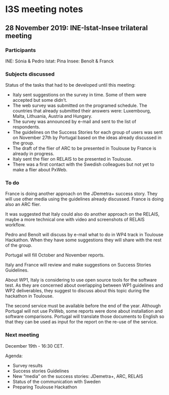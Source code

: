 # I3S meeting notes

## 28 November 2019: INE-Istat-Insee trilateral meeting


### Participants

INE: Sónia & Pedro
Istat: Pina
Insee: Benoît & Franck


### Subjects discussed

Status of the tasks that had to be developed until this meeting:

  * Italy sent suggestions on the survey in time. Some of them were accepted but some didn’t.
  * The web survey was submitted on the programed schedule. The countries that already submitted their answers were: Luxembourg, Malta, Lithuania, Austria and Hungary.
  * The survey was announced by e-mail and sent to the list of respondents.
  * The guidelines on the Success Stories for each group of users was sent on November 27th by Portugal based on the ideas already discussed in the group.
  * The draft of the flier of ARC to be presented in Toulouse by France is already in progress.
  * Italy sent the flier on RELAIS to be presented in Toulouse.
  * There was a first contact with the Swedish colleagues but not yet to make a flier about PxWeb.


### To do

France is doing another approach on the JDemetra+ success story. They will use other media using the guidelines already discussed. France is doing also an ARC flier.

It was suggested that Italy could also do another approach on the RELAIS, maybe a more technical one with video and screenshots of RELAIS workflow.

Pedro and Benoît will discuss by e-mail what to do in WP4 track in Toulouse Hackathon. When they have some suggestions they will share with the rest of the group.

Portugal will fill October and November reports.

Italy and France will review and make suggestions on Success Stories Guidelines.

About WP1, Italy is considering to use open source tools for the software test. As they are concerned about overlapping between WP1 guidelines and WP2 deliverables, they suggest to discuss about this topic during the hackathon in Toulouse.

The second service must be available before the end of the year. Although Portugal will not use PxWeb, some reports were done about installation and software comparisons. Portugal will translate those documents to English so that they can be used as input for the report on the re-use of the service.


### Next meeting

December 19th - 16:30 CET.

Agenda:

  * Survey results
  * Success stories Guidelines 
  * New “media” on the success stories: JDemetra+, ARC, RELAIS
  * Status of the communication with Sweden
  * Preparing Toulouse Hackathon
